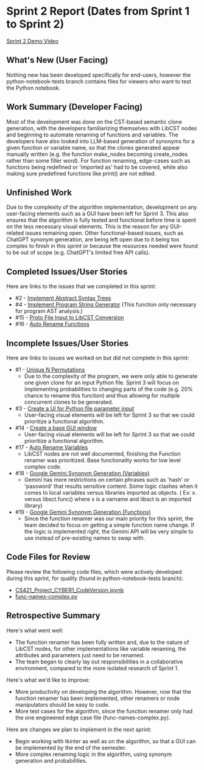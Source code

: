 # Sprint 2 Report (Dates from Sprint 1 to Sprint 2)

[Sprint 2 Demo Video](https://youtu.be/h4OGVBQQoWc)

## What's New (User Facing)
Nothing new has been developed specifically for end-users, however the python-notebook-tests branch contains files for viewers who want to test the Python notebook.

## Work Summary (Developer Facing)
Most of the development was done on the CST-based semantic clone generation, with the developers familiarizing themselves with LibCST nodes and beginning to automate renaming of functions and variables. The developers have also looked into LLM-based generation of synonyms for a given function or variable name, so that the clones generated appear manually written (e.g. the function make_nodes becoming create_nodes rather than some filler word). For function renaming, edge-cases such as functions being redefined or 'imported as' had to be covered, while also making sure predefined functions like print() are not edited.

## Unfinished Work
Due to the complexity of the algorithm implementation, development on any user-facing elements such as a GUI have been left for Sprint 3. This also ensures that the algorithm is fully tested and functional before time is spent on the less necessary visual elements. This is the reason for any GUI-related issues remaining open. Other functional-based issues, such as ChatGPT synonym generation, are being left open due to it being too complex to finish in this sprint or because the resources needed were found to be out of scope (e.g. ChatGPT's limited free API calls).

## Completed Issues/User Stories
Here are links to the issues that we completed in this sprint:

 * #2  - [Implement Abstract Syntax Trees](https://github.com/BryanFrederickson/CYBER1-CodeVersion/issues/2)
 * #4  - [Implement Program String Generator](https://github.com/BryanFrederickson/CYBER1-CodeVersion/issues/4) (This function only necessary for program AST analysis.)
 * #15 - [Proto File Input to LibCST Conversion](https://github.com/BryanFrederickson/CYBER1-CodeVersion/issues/15)
 * #16 - [Auto Rename Functions](https://github.com/BryanFrederickson/CYBER1-CodeVersion/issues/16)
 
 ## Incomplete Issues/User Stories
 Here are links to issues we worked on but did not complete in this sprint:

 * #1 - [Unique N Permutations](https://github.com/BryanFrederickson/CYBER1-CodeVersion/issues/1)
   - Due to the complexity of the program, we were only able to generate one given clone for an input Python file. Sprint 3 will focus on implementing probabilities to changing parts of the code (e.g. 20% chance to rename this function) and thus allowing for multiple concurrent clones to be generated.
 * #3 - [Create a UI for Python file parameter input](https://github.com/BryanFrederickson/CYBER1-CodeVersion/issues/3)
   - User-facing visual elements will be left for Sprint 3 so that we could prioritize a functional algorithm.
 * #14 - [Create a base GUI window](https://github.com/BryanFrederickson/CYBER1-CodeVersion/issues/14)
   - User-facing visual elements will be left for Sprint 3 so that we could prioritize a functional algorithm.
 * #17 - [Auto Rename Variables](https://github.com/BryanFrederickson/CYBER1-CodeVersion/issues/17)
   - LibCST nodes are not well documented, finishing the Function renamer was prioritized. Base functionality works for low level complex code.
 * #18 - [Google Gemini Synonym Generation (Variables)](https://github.com/BryanFrederickson/CYBER1-CodeVersion/issues/18)
   - Gemini has more restrictions on certain phrases such as 'hash' or 'password' that results sensitive content. Some logic clashes when it comes to local variables versus libraries imported as objects. ( Ex: x. versus libsct.func() where x is a varname and libsct is an imported library)
 * #19 - [Google Gemini Synonym Generation (Functions)](https://github.com/BryanFrederickson/CYBER1-CodeVersion/issues/19)
   - Since the function renamer was our main priority for this sprint, the team decided to focus on getting a simple function name change. If the logic is implemented right, the Gemini API will be very simple to use instead of pre-existing names to swap with.


## Code Files for Review
Please review the following code files, which were actively developed during this sprint, for quality (found in python-notebook-tests branch):
 * [CS421_Project_CYBER1_CodeVersion.ipynb](https://github.com/BryanFrederickson/CYBER1-CodeVersion/blob/python-notebook-tests/CS421_Project_CYBER1_CodeVersion.ipynb)
 * [func-names-complex.py](https://github.com/BryanFrederickson/CYBER1-CodeVersion/blob/python-notebook-tests/test%20files/func-names-complex.py)
 
## Retrospective Summary
Here's what went well:
  * The function renamer has been fully written and, due to the nature of LibCST nodes, for other implementations like variable renaming, the attributes and parameters just need to be renamed.
  * The team began to clearly lay out responsibilities in a collaborative environment, compared to the more isolated research of Sprint 1.
 
Here's what we'd like to improve:
   * More productivity on developing the algorithm. However, now that the function renamer has been implemented, other renamers or node manipulators should be easy to code.
   * More test cases for the algorithm, since the function renamer only had the one engineered edge case file (func-names-complex.py).
  
Here are changes we plan to implement in the next sprint:
   * Begin working with tkinter as well as on the algorithm, so that a GUI can be implemented by the end of the semester.
   * More complex renaming logic in the algorithm, using synonym generation and probabilities.
